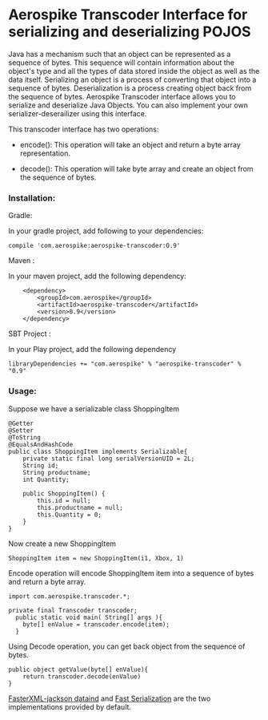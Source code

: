 # Aerospike Transcoder Interface for serializing and deserializing POJOS

Java has a mechanism such that an object can be represented as a sequence of bytes. This sequence will
contain information about the object's type and all the types of data stored inside the object as well 
as the data itself. Serializing an object is a process of converting that object into a sequence of 
bytes. Deserialization is a process creating object back from the sequence of bytes. Aerospike Transcoder 
interface allows you to serialize and deserialize Java Objects. You can also implement your own 
serializer-deserailizer using this interface. 

This transcoder interface has two operations:
* encode(): This operation will take an object and return a byte array representation.

* decode(): This operation will take byte array and create an object from the sequence 
of bytes.

### Installation:

Gradle:

In your gradle project, add following to your dependencies:

```
compile 'com.aerospike:aerospike-transcoder:O.9'
```
Maven : 

In your maven project, add the following dependency:

```
	<dependency>
		<groupId>com.aerospike</groupId>
		<artifactId>aerospike-transcoder</artifactId>
		<version>0.9</version>
	</dependency>

```

SBT Project :

In your Play project, add the following dependency

```
libraryDependencies += "com.aerospike" % "aerospike-transcoder" % "0.9"
```

### Usage:

Suppose we have a serializable class ShoppingItem

```
@Getter
@Setter
@ToString
@EqualsAndHashCode
public class ShoppingItem implements Serializable{
	private static final long serialVersionUID = 2L;
	String id;
	String productname;
	int Quantity;
	
	public ShoppingItem() {
        this.id = null;
        this.productname = null;
        this.Quantity = 0;
    }
}
```

Now create a new ShoppingItem

```
ShoppingItem item = new ShoppingItem(i1, Xbox, 1)
```
Encode operation will encode ShoppingItem item into a sequence of bytes and return a byte array.

```
import com.aerospike.transcoder.*;

private final Transcoder transcoder;
  public static void main( String[] args ){
  	byte[] enValue = transcoder.encode(item);
  }
```
Using Decode operation, you can get back object from the sequence of bytes.

```
public object getValue(byte[] enValue){
	return transcoder.decode(enValue)
}
```


[FasterXML-jackson dataind](https://github.com/FasterXML/jackson-databind/wiki/Serialization-Features)  and [Fast Serialization](https://github.com/RuedigerMoeller/fast-serialization) are the two implementations provided by default.
